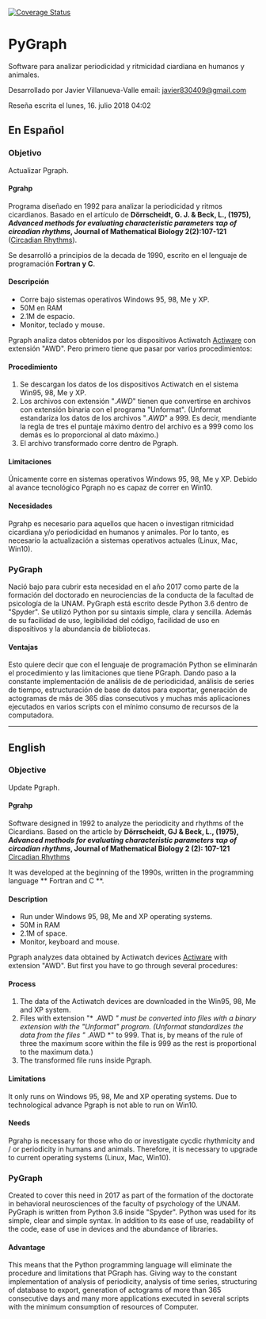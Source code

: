 [![Coverage Status](https://coveralls.io/repos/github/Sivlemx/PyGraph/badge.svg?branch=master)](https://coveralls.io/github/Sivlemx/PyGraph?branch=master)

# PyGraph

Software para analizar periodicidad y ritmicidad ciardiana en humanos y animales. 

Desarrollado por Javier Villanueva-Valle
email: javier830409@gmail.com

Reseña escrita el lunes, 16. julio 2018 04:02 

## En Español

### Objetivo

Actualizar Pgraph.

#### Pgrahp
Programa diseñado en 1992 para analizar la periodicidad y ritmos cicardianos. Basado en el artículo de **Dörrscheidt, G. J. & Beck, L., (1975), *Advanced methods for evaluating characteristic parameters ταρ of circadian rhythms*, Journal of Mathematical Biology 2(2):107-121** ([Circadian Rhythms](https://www.researchgate.net/publication/226211468_Advanced_methods_for_evaluating_characteristic_parameters_tar_of_circadian_rhythms)). 

Se desarrolló a principios de la decada de 1990, escrito en el lenguaje de programación **Fortran y C**. 

#### Descripción
* Corre bajo sistemas operativos Windows 95, 98, Me y XP.
* 50M en RAM
* 2.1M de espacio.
* Monitor, teclado y mouse.

Pgraph analiza datos obtenidos por los dispositivos Actiwatch [Actiware](http://www.actigraphy.com/solutions/actiware/) con extensión "AWD". Pero primero tiene que pasar por varios procedimientos:

#### Procedimiento
1. Se descargan los datos de los dispositivos Actiwatch en el sistema Win95, 98, Me y XP.
2. Los archivos con extensión "*.AWD*" tienen que convertirse en archivos con extensión binaria con el programa "Unformat".
(Unformat estandariza los datos de los archivos "*.AWD*" a 999. Es decir, mendiante la regla de tres el puntaje máximo dentro del archivo es a 999 como los demás es lo proporcional al dato máximo.)
3. El archivo transformado corre dentro de Pgraph.

#### Limitaciones
Únicamente corre en sistemas operativos Windows 95, 98, Me y XP. Debido al avance tecnológico Pgraph no es capaz de correr en Win10.

#### Necesidades
Pgrahp es necesario para aquellos que hacen o investigan ritmicidad cicardiana y/o periodicidad en humanos y animales. Por lo tanto, es necesario la actualización a sistemas operativos actuales (Linux, Mac, Win10).

### PyGraph
Nació bajo para cubrir esta necesidad en el año 2017 como parte de la formación del doctorado en neurociencias de la conducta de la facultad de psicología de la UNAM.
PyGraph está escrito desde Python 3.6 dentro de "Spyder".
Se utilizó Python por su sintaxis simple, clara y sencilla. Además de su facilidad de uso, legibilidad del código, facilidad de uso en dispositivos y la abundancia de bibliotecas.

#### Ventajas
Esto quiere decir que con el lenguaje de programación Python se eliminarán el procedimiento y las limitaciones que tiene PGraph. Dando paso a la constante implementación de análisis de de periodicidad, análisis de series de tiempo, estructuración de base de datos para exportar, generación de actogramas de más de 365 días consecutivos y muchas más aplicaciones ejecutados en varios scripts con el mínimo consumo de recursos de la computadora.

--------------------------------------------------

## English

### Objective

Update Pgraph.

#### Pgrahp
Software designed in 1992 to analyze the periodicity and rhythms of the Cicardians. Based on the article by **Dörrscheidt, GJ & Beck, L., (1975), *Advanced methods for evaluating characteristic parameters ταρ of circadian rhythms*, Journal of Mathematical Biology 2 (2): 107-121** [Circadian Rhythms](https://www.researchgate.net/publication/226211468_Advanced_methods_for_evaluating_characteristic_parameters_tar_of_circadian_rhythms) 

It was developed at the beginning of the 1990s, written in the programming language ** Fortran and C **.

#### Description
* Run under Windows 95, 98, Me and XP operating systems.
* 50M in RAM
* 2.1M of space.
* Monitor, keyboard and mouse.

Pgraph analyzes data obtained by Actiwatch devices [Actiware](http://www.actigraphy.com/solutions/actiware/) with extension "AWD". But first you have to go through several procedures:

#### Process
1. The data of the Actiwatch devices are downloaded in the Win95, 98, Me and XP system.
2. Files with extension "* .AWD *" must be converted into files with a binary extension with the "Unformat" program.
(Unformat standardizes the data from the files "* .AWD *" to 999. That is, by means of the rule of three the maximum score within the file is 999 as the rest is proportional to the maximum data.)
3. The transformed file runs inside Pgraph.

#### Limitations
It only runs on Windows 95, 98, Me and XP operating systems. Due to technological advance Pgraph is not able to run on Win10.

#### Needs
Pgrahp is necessary for those who do or investigate cycdic rhythmicity and / or periodicity in humans and animals. Therefore, it is necessary to upgrade to current operating systems (Linux, Mac, Win10).

### PyGraph
Created to cover this need in 2017 as part of the formation of the doctorate in behavioral neurosciences of the faculty of psychology of the UNAM.
PyGraph is written from Python 3.6 inside "Spyder".
Python was used for its simple, clear and simple syntax. In addition to its ease of use, readability of the code, ease of use in devices and the abundance of libraries.

#### Advantage
This means that the Python programming language will eliminate the procedure and limitations that PGraph has. Giving way to the constant implementation of analysis of periodicity, analysis of time series, structuring of database to export, generation of actograms of more than 365 consecutive days and many more applications executed in several scripts with the minimum consumption of resources of Computer.
